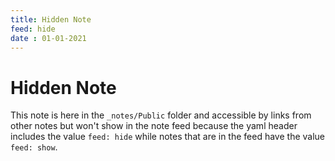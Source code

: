 ```yaml
---
title: Hidden Note
feed: hide
date : 01-01-2021
---
```

# Hidden Note
This note is here in the `_notes/Public` folder and accessible by links from other notes but won't show in the note feed because the yaml header includes the value `feed: hide` while notes that are in the feed have the value `feed: show`.

<!--
This text is from the Jekyll Garden Sample Theme:
Tada! You found the hidden note! This note is just like [[Welcome to the garden]], but not part of the feed since we hide it using `notetype: unfeed`. Please remember that the intention here is only to declutter the feed and not provide any 'protection' to the content. Notes with unfeed note type will be synced to Github, accessed via URL, and hyperlinked.

### How to handle Private notes?

I would recommend using sub-folders inside `_notes` (Eg: Public and Private) and add Private to .gitignore so that Private notes won't get synced to Github. PS: Can you see the backlink to Welcome to the garden? That's backlinking! :)
-->